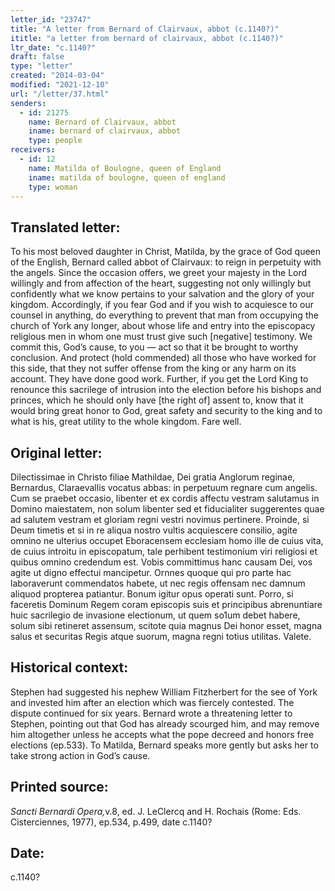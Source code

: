 ```yaml
---
letter_id: "23747"
title: "A letter from Bernard of Clairvaux, abbot (c.1140?)"
ititle: "a letter from bernard of clairvaux, abbot (c.1140?)"
ltr_date: "c.1140?"
draft: false
type: "letter"
created: "2014-03-04"
modified: "2021-12-10"
url: "/letter/37.html"
senders:
  - id: 21275
    name: Bernard of Clairvaux, abbot
    iname: bernard of clairvaux, abbot
    type: people
receivers:
  - id: 12
    name: Matilda of Boulogne, queen of England
    iname: matilda of boulogne, queen of england
    type: woman
---
```

<h2> Translated letter:</h2>To his most beloved daughter in Christ, Matilda, by the grace of God queen of the English, Bernard called abbot of Clairvaux:  to reign in perpetuity with the angels.
Since the occasion offers, we greet your majesty in the Lord willingly and from affection of the heart, suggesting not only willingly but confidently what we know pertains to your salvation and the glory of your kingdom.  Accordingly, if you fear God and if you wish to acquiesce to our counsel in anything, do everything to prevent that man from occupying the church of York any longer, about whose life and entry into the episcopacy religious men in whom one must trust give such [negative] testimony.
We commit this, God’s cause, to you — act so that it be brought to worthy conclusion.  And protect (hold commended) all those who have worked for this side, that they not suffer offense from the king or any harm on its account.  They have done good work.  Further, if you get the Lord King to renounce this sacrilege of intrusion into the election before his bishops and princes, which he should only have [the right of] assent to, know that it would bring great honor to God, great safety and security to the king and to what is his, great utility to the whole kingdom.
Fare well.
<h2 class="mt-4"> Original letter:</h2>Dilectissimae in Christo filiae Mathildae, Dei gratia Anglorum reginae, Bernardus, Claraevallis vocatus abbas: in perpetuum regnare cum angelis.
Cum se praebet occasio, libenter et ex cordis affectu vestram salutamus in Domino maiestatem, non solum libenter sed et fiducialiter suggerentes quae ad salutem vestram et gloriam regni vestri novimus pertinere. Proinde, si Deum timetis et si in re aliqua nostro vultis acquiescere consilio, agite omnino ne ulterius occupet Eboracensem ecclesiam homo ille de cuius vita, de cuius introitu in episcopatum, tale perhibent testimonium viri religiosi et quibus omnino credendum est. Vobis committimus hanc causam Dei, vos agite ut digno effectui mancipetur. Ornnes quoque qui pro parte hac laboraverunt commendatos habete, ut nec regis offensam nec damnum aliquod propterea patiantur. Bonum igitur opus operati sunt. Porro, si faceretis Dominum Regem coram episcopis suis et principibus abrenuntiare huic sacrilegio de invasione electionum, ut quem so1um debet habere, solum sibi retineret assensum, scitote quia magnus Dei honor esset, magna salus et securitas Regis atque suorum, magna regni totius utilitas. Valete.
<h2 class="mt-4"> Historical context:</h2>Stephen had suggested his nephew William Fitzherbert for the see of York and invested him after an election which was fiercely contested.  The dispute continued for six years.  Bernard wrote a threatening letter to Stephen, pointing out that God has already scourged him, and may remove him altogether unless he accepts what the pope decreed and honors free elections (ep.533).  To Matilda, Bernard speaks more gently but asks her to take strong action in God’s cause.
<h2 class="mt-4"> Printed source:</h2><p><em>Sancti Bernardi Opera,</em>v.8, ed. J. LeClercq and H. Rochais (Rome: Eds. Cisterciennes, 1977), ep.534, p.499, date c.1140?</p><h2 class="mt-4"> Date:</h2>c.1140?